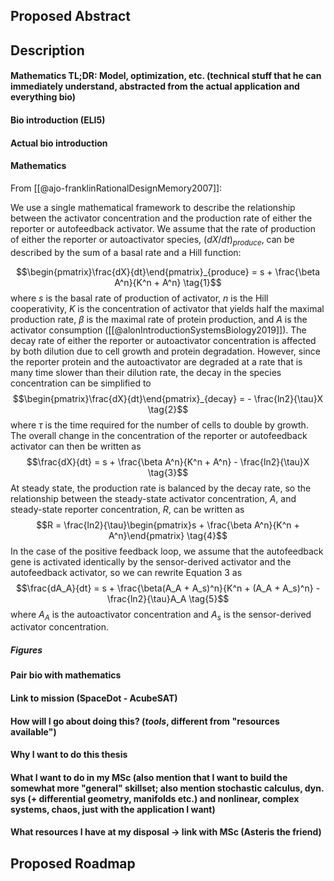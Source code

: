 ## Proposed Abstract



## Description

#### Mathematics TL;DR: Model, optimization, etc. (technical stuff that he can immediately understand, abstracted from the actual application and everything bio)



#### Bio introduction (ELI5)



#### Actual bio introduction



#### Mathematics

From [[@ajo-franklinRationalDesignMemory2007]]:

We use a single mathematical framework to describe the relationship between the activator concentration and the production rate of either the reporter or autofeedback activator. We assume that the rate of production of either the reporter or autoactivator species, $(dX/dt)_{produce}$, can be described by the sum of a basal rate and a Hill function:

$$\begin{pmatrix}\frac{dX}{dt}\end{pmatrix}_{produce} = s + \frac{\beta A^n}{K^n + A^n} \tag{1}$$
where $s$ is the basal rate of production of activator, $n$ is the Hill cooperativity, $K$ is the concentration of activator that yields half the maximal production rate, $\beta$ is the maximal rate of protein production, and $A$ is the activator consumption ([[@alonIntroductionSystemsBiology2019]]).
The decay rate of either the reporter or autoactivator concentration is affected by both dilution due to cell growth and protein degradation. However, since the reporter protein and the autoactivator are degraded at a rate that is many time slower than their dilution rate, the decay in the species concentration can be simplified to
$$\begin{pmatrix}\frac{dX}{dt}\end{pmatrix}_{decay} = - \frac{ln2}{\tau}X \tag{2}$$
where $\tau$ is the time required for the number of cells to double by growth. The overall change in the concentration of the reporter or autofeedback activator can then be written as
$$\frac{dX}{dt} = s + \frac{\beta A^n}{K^n + A^n} - \frac{ln2}{\tau}X \tag{3}$$
At steady state, the production rate is balanced by the decay rate, so the relationship between the steady-state activator concentration, $A$, and steady-state reporter concentration, $R$, can be written as
$$R = \frac{ln2}{\tau}\begin{pmatrix}s + \frac{\beta A^n}{K^n + A^n}\end{pmatrix} \tag{4}$$
In the case of the positive feedback loop, we assume that the autofeedback gene is activated identically by the sensor-derived activator and the autofeedback activator, so we can rewrite Equation $3$ as
$$\frac{dA_A}{dt} = s + \frac{\beta(A_A + A_s)^n}{K^n + (A_A + A_s)^n} - \frac{ln2}{\tau}A_A \tag{5}$$
where $A_A$ is the autoactivator concentration and $A_s$ is the sensor-derived activator concentration.

##### Figures



#### Pair bio with mathematics



#### Link to mission (SpaceDot - AcubeSAT)



#### How will I go about doing this? (*tools*, different from "resources available")



#### Why I want to do this thesis



#### What I want to do in my MSc (also mention that I want to build the somewhat more "general" skillset; also mention stochastic calculus, dyn. sys (+ differential geometry, manifolds etc.) and nonlinear, complex systems, chaos, just with the application I want)



#### What resources I have at my disposal -> link with MSc (Asteris the friend)




## Proposed Roadmap